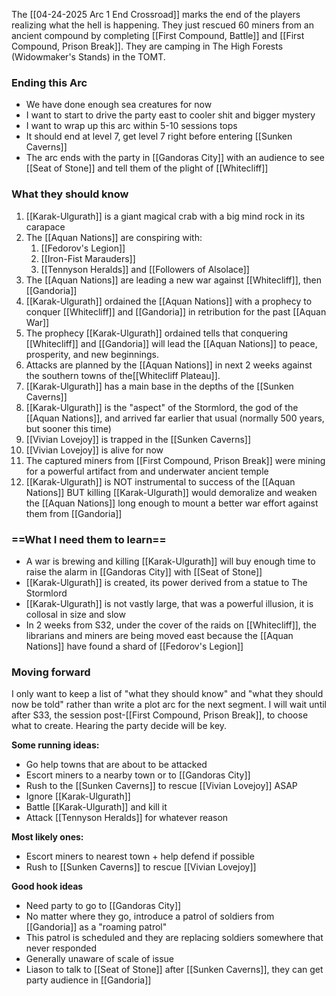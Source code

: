 The [[04-24-2025 Arc 1 End Crossroad]] marks the end of the players realizing what the hell is happening. They just rescued 60 miners from an ancient compound by completing [[First Compound, Battle]] and [[First Compound, Prison Break]]. They are camping in The High Forests (Widowmaker's Stands) in the TOMT. 
### Ending this Arc
- We have done enough sea creatures for now
- I want to start to drive the party east to cooler shit and bigger mystery
- I want to wrap up this arc within 5-10 sessions tops
- It should end at level 7, get level 7 right before entering [[Sunken Caverns]]
- The arc ends with the party in [[Gandoras City]] with an audience to see [[Seat of Stone]] and tell them of the plight of [[Whitecliff]]
### What they should know
1. [[Karak-Ulgurath]] is a giant magical crab with a big mind rock in its carapace
2. The [[Aquan Nations]] are conspiring with:
	1. [[Fedorov's Legion]]
	2. [[Iron-Fist Marauders]]
	3. [[Tennyson Heralds]] and [[Followers of Alsolace]]
3. The [[Aquan Nations]] are leading a new war against [[Whitecliff]], then [[Gandoria]]
4. [[Karak-Ulgurath]] ordained the [[Aquan Nations]] with a prophecy to conquer [[Whitecliff]] and [[Gandoria]] in retribution for the past [[Aquan War]]
5. The prophecy [[Karak-Ulgurath]] ordained tells that conquering [[Whitecliff]] and [[Gandoria]] will lead the [[Aquan Nations]] to peace, prosperity, and new beginnings. 
6. Attacks are planned by the [[Aquan Nations]] in next 2 weeks against the southern towns of the[[Whitecliff Plateau]]. 
7. [[Karak-Ulgurath]] has a main base in the depths of the [[Sunken Caverns]]
8. [[Karak-Ulgurath]] is the "aspect" of the Stormlord, the god of the [[Aquan Nations]], and arrived far earlier that usual (normally 500 years, but sooner this time)
9. [[Vivian Lovejoy]] is trapped in the [[Sunken Caverns]]
10. [[Vivian Lovejoy]] is alive for now
11. The captured miners from [[First Compound, Prison Break]] were mining for a powerful artifact from and underwater ancient temple
12. [[Karak-Ulgurath]] is NOT instrumental to success of the [[Aquan Nations]] BUT killing [[Karak-Ulgurath]] would demoralize and weaken the [[Aquan Nations]] long enough to mount a better war effort against them from [[Gandoria]]

### ==What I need them to learn==
- A war is brewing and killing [[Karak-Ulgurath]] will buy enough time to raise the alarm in [[Gandoras City]] with [[Seat of Stone]]
- [[Karak-Ulgurath]] is created, its power derived from a statue to The Stormlord
- [[Karak-Ulgurath]] is not vastly large, that was a powerful illusion, it is collosal in size and slow
- In 2 weeks from S32, under the cover of the raids on [[Whitecliff]], the librarians and miners are being moved east because the [[Aquan Nations]] have found a shard of [[Fedorov's Legion]]

### Moving forward
I only want to keep a list of "what they should know" and "what they should now be told" rather than write a plot arc for the next segment. I will wait until after S33, the session post-[[First Compound, Prison Break]], to choose what to create. Hearing the party decide will be key. 

**Some running ideas:**
- Go help towns that are about to be attacked
- Escort miners to a nearby town or to [[Gandoras City]]
- Rush to the [[Sunken Caverns]] to rescue [[Vivian Lovejoy]] ASAP
- Ignore [[Karak-Ulgurath]]
- Battle [[Karak-Ulgurath]] and kill it
- Attack [[Tennyson Heralds]] for whatever reason

**Most likely ones:**
- Escort miners to nearest town + help defend if possible
- Rush to [[Sunken Caverns]] to rescue [[Vivian Lovejoy]]

**Good hook ideas**
- Need party to go to [[Gandoras City]]
- No matter where they go, introduce a patrol of soldiers from [[Gandoria]] as a "roaming patrol"
- This patrol is scheduled and they are replacing soldiers somewhere that never responded
- Generally unaware of scale of issue
- Liason to talk to [[Seat of Stone]] after [[Sunken Caverns]], they can get party audience in [[Gandoria]]